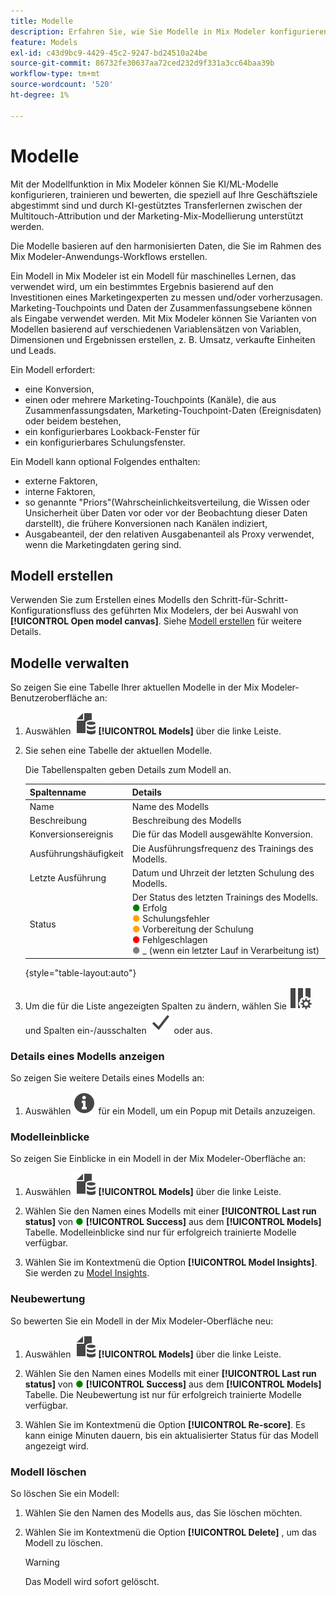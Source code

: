```yaml
---
title: Modelle
description: Erfahren Sie, wie Sie Modelle in Mix Modeler konfigurieren und verwenden.
feature: Models
exl-id: c43d9bc9-4429-45c2-9247-bd24510a24be
source-git-commit: 86732fe30637aa72ced232d9f331a3cc64baa39b
workflow-type: tm+mt
source-wordcount: '520'
ht-degree: 1%

---
```


# Modelle

Mit der Modellfunktion in Mix Modeler können Sie KI/ML-Modelle konfigurieren, trainieren und bewerten, die speziell auf Ihre Geschäftsziele abgestimmt sind und durch KI-gestütztes Transferlernen zwischen der Multitouch-Attribution und der Marketing-Mix-Modellierung unterstützt werden.

Die Modelle basieren auf den harmonisierten Daten, die Sie im Rahmen des Mix Modeler-Anwendungs-Workflows erstellen.

Ein Modell in Mix Modeler ist ein Modell für maschinelles Lernen, das verwendet wird, um ein bestimmtes Ergebnis basierend auf den Investitionen eines Marketingexperten zu messen und/oder vorherzusagen. Marketing-Touchpoints und Daten der Zusammenfassungsebene können als Eingabe verwendet werden. Mit Mix Modeler können Sie Varianten von Modellen basierend auf verschiedenen Variablensätzen von Variablen, Dimensionen und Ergebnissen erstellen, z. B. Umsatz, verkaufte Einheiten und Leads.

Ein Modell erfordert:

* eine Konversion,
* einen oder mehrere Marketing-Touchpoints (Kanäle), die aus Zusammenfassungsdaten, Marketing-Touchpoint-Daten (Ereignisdaten) oder beidem bestehen,
* ein konfigurierbares Lookback-Fenster für
* ein konfigurierbares Schulungsfenster.

Ein Modell kann optional Folgendes enthalten:

* externe Faktoren,
* interne Faktoren,
* so genannte &quot;Priors&quot;(Wahrscheinlichkeitsverteilung, die Wissen oder Unsicherheit über Daten vor oder vor der Beobachtung dieser Daten darstellt), die frühere Konversionen nach Kanälen indiziert,
* Ausgabeanteil, der den relativen Ausgabenanteil als Proxy verwendet, wenn die Marketingdaten gering sind.


## Modell erstellen

Verwenden Sie zum Erstellen eines Modells den Schritt-für-Schritt-Konfigurationsfluss des geführten Mix Modelers, der bei Auswahl von **[!UICONTROL Open model canvas]**. Siehe [Modell erstellen](create.md) für weitere Details.

## Modelle verwalten

So zeigen Sie eine Tabelle Ihrer aktuellen Modelle in der Mix Modeler-Benutzeroberfläche an:

1. Auswählen ![](../assets/icons/FileData.svg) **[!UICONTROL Models]** über die linke Leiste.

1. Sie sehen eine Tabelle der aktuellen Modelle.

   Die Tabellenspalten geben Details zum Modell an.

   | Spaltenname | Details |
   |---|---|
   | Name | Name des Modells |
   | Beschreibung | Beschreibung des Modells |
   | Konversionsereignis | Die für das Modell ausgewählte Konversion. |
   | Ausführungshäufigkeit | Die Ausführungsfrequenz des Trainings des Modells. |
   | Letzte Ausführung | Datum und Uhrzeit der letzten Schulung des Modells. |
   | Status | Der Status des letzten Trainings des Modells. <br/><span style="color:green">●</span> Erfolg<br/><span style="color:orange">●</span> Schulungsfehler<br/> <span style="color:orange">●</span> Vorbereitung der Schulung <br/><span style="color:red">●</span> Fehlgeschlagen <br/><span style="color:gray">●</span> _ (wenn ein letzter Lauf in Verarbeitung ist) |

   {style="table-layout:auto"}

1. Um die für die Liste angezeigten Spalten zu ändern, wählen Sie ![Spalteneinstellungen](../assets/icons/ColumnSetting.svg) und Spalten ein-/ausschalten ![Überprüfen](../assets/icons/Checkmark.svg) oder aus.


### Details eines Modells anzeigen

So zeigen Sie weitere Details eines Modells an:

1. Auswählen ![Info](../assets/icons/Info.svg) für ein Modell, um ein Popup mit Details anzuzeigen.



### Modelleinblicke

So zeigen Sie Einblicke in ein Modell in der Mix Modeler-Oberfläche an:

1. Auswählen ![](../assets/icons/FileData.svg) **[!UICONTROL Models]** über die linke Leiste.

1. Wählen Sie den Namen eines Modells mit einer **[!UICONTROL Last run status]** von <span style="color:green">●</span> **[!UICONTROL Success]** aus dem **[!UICONTROL Models]** Tabelle. Modelleinblicke sind nur für erfolgreich trainierte Modelle verfügbar.

1. Wählen Sie im Kontextmenü die Option **[!UICONTROL Model Insights]**. Sie werden zu [Model Insights](insights.md).


### Neubewertung


So bewerten Sie ein Modell in der Mix Modeler-Oberfläche neu:

1. Auswählen ![](../assets/icons/FileData.svg) **[!UICONTROL Models]** über die linke Leiste.

1. Wählen Sie den Namen eines Modells mit einer **[!UICONTROL Last run status]** von <span style="color:green">●</span> **[!UICONTROL Success]** aus dem **[!UICONTROL Models]** Tabelle. Die Neubewertung ist nur für erfolgreich trainierte Modelle verfügbar.

1. Wählen Sie im Kontextmenü die Option **[!UICONTROL Re-score]**. Es kann einige Minuten dauern, bis ein aktualisierter Status für das Modell angezeigt wird.


### Modell löschen

So löschen Sie ein Modell:

1. Wählen Sie den Namen des Modells aus, das Sie löschen möchten.

1. Wählen Sie im Kontextmenü die Option **[!UICONTROL Delete]** , um das Modell zu löschen.

   >[!WARNING]
   >
   >Das Modell wird sofort gelöscht.


